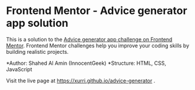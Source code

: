 # Frontend Mentor - Advice generator app solution

This is a solution to the [Advice generator app challenge on Frontend Mentor](https://www.frontendmentor.io/challenges/advice-generator-app-QdUG-13db). Frontend Mentor challenges help you improve your coding skills by building realistic projects.

*Author: Shahed Al Amin (InnocentGeek)
*Structure: HTML, CSS, JavaScript

Visit the live page at https://xurri.github.io/advice-generator . 
